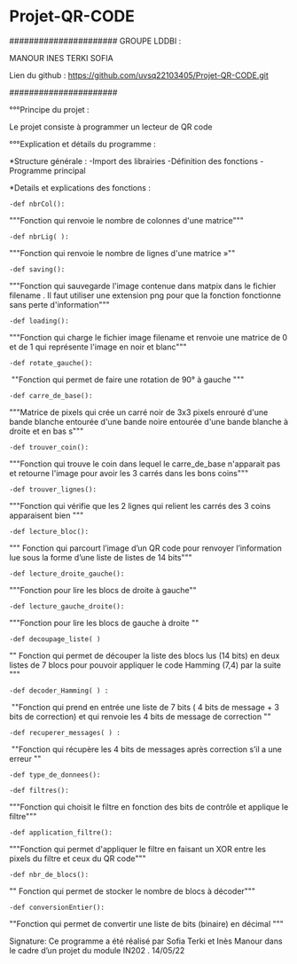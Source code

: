 # Projet-QR-CODE
######################
GROUPE LDDBI :

MANOUR INES 
TERKI SOFIA 

Lien du github : https://github.com/uvsq22103405/Projet-QR-CODE.git

######################

°°°Principe du projet : 

   Le projet consiste à programmer un lecteur de QR code 


°°°Explication et détails du programme : 

*Structure générale : 
	-Import des librairies 
    -Définition des fonctions 
    -Programme principal

*Details et explications des fonctions : 

	-def nbrCol():
"""Fonction qui renvoie le nombre de colonnes d'une matrice"""

	-def nbrLig( ):
"""Fonction qui renvoie le nombre de lignes d'une matrice »""

	-def saving():
"""Fonction qui sauvegarde l'image contenue dans matpix dans le fichier filename . Il faut 
    utiliser une extension png pour que la fonction fonctionne sans perte d'information"""

	-def loading():
 """Fonction qui charge le fichier image filename et renvoie une 
    matrice de 0 et de 1 qui représente l'image en noir et blanc"""

	-def rotate_gauche():
 ""Fonction qui permet de faire une rotation de 90° à gauche """

	-def carre_de_base():
 """Matrice de pixels qui crée un carré noir de 3x3 pixels enrouré d'une bande 
    blanche entourée d'une bande noire entourée d'une bande blanche à droite et en bas s"""

	-def trouver_coin():
 """Fonction qui trouve le coin dans lequel le carre_de_base n'apparait 
    pas et retourne l'image pour avoir les 3 carrés dans les bons coins"""

	-def trouver_lignes():
 """Fonction qui vérifie que les 2 lignes qui relient
    les carrés des 3 coins apparaisent bien """

	-def lecture_bloc():  
 """ Fonction qui parcourt l’image d’un QR code pour renvoyer 
    l’information lue sous la forme d’une liste de listes de 14 bits"""

	-def lecture_droite_gauche():
 """Fonction pour lire les blocs de droite à gauche""

	-def lecture_gauche_droite():
"""Fonction pour lire les blocs de gauche à droite ""

	-def decoupage_liste( )
"" Fonction qui permet de découper la liste des blocs lus (14 bits) en deux listes de 7 blocs pour pouvoir appliquer le code Hamming (7,4) par la suite """

	-def decoder_Hamming( ) :
 ""Fonction qui prend en entrée une liste de 7 bits ( 4 bits de message + 3 bits de correction) et qui renvoie les 4 bits de message de correction ""

	-def recuperer_messages( ) :
 ""Fonction qui récupère les 4 bits de messages après correction s’il a une erreur ""

	-def type_de_donnees():

	-def filtres():
 """Fonction qui choisit le filtre en fonction 
    des bits de contrôle et applique le filtre"""

	-def application_filtre():
 """Fonction qui permet d'appliquer le filtre en faisant 
    un XOR entre les pixels du filtre et ceux du QR code"""


	-def nbr_de_blocs():
"" Fonction qui permet de stocker le nombre de blocs à décoder"""

	-def conversionEntier():
""Fonction qui permet de convertir une liste de bits (binaire) en décimal """



Signature: Ce programme a été réalisé par Sofia Terki et Inès Manour dans le cadre d’un projet du module IN202 . 14/05/22



